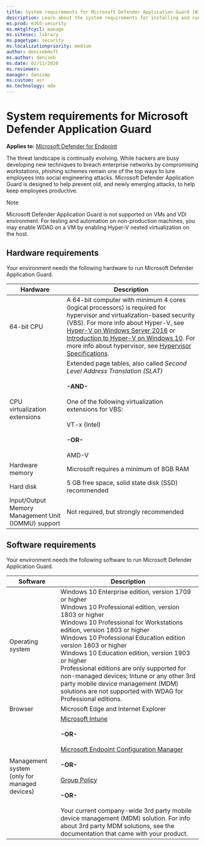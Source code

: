 ```yaml
---
title: System requirements for Microsoft Defender Application Guard (Windows 10)
description: Learn about the system requirements for installing and running Microsoft Defender Application Guard.
ms.prod: m365-security
ms.mktglfcycl: manage
ms.sitesec: library
ms.pagetype: security
ms.localizationpriority: medium
author: denisebmsft
ms.author: deniseb
ms.date: 02/11/2020
ms.reviewer: 
manager: dansimp
ms.custom: asr
ms.technology: mde
---
```


# System requirements for Microsoft Defender Application Guard

**Applies to:** [Microsoft Defender for Endpoint](https://go.microsoft.com/fwlink/p/?linkid=2069559)

The threat landscape is continually evolving. While hackers are busy developing new techniques to breach enterprise networks by compromising workstations, phishing schemes remain one of the top ways to lure employees into social engineering attacks. Microsoft Defender Application Guard is designed to help prevent old, and newly emerging attacks, to help keep employees productive.

>[!NOTE]
>Microsoft Defender Application Guard is not supported on VMs and VDI environment. For testing and automation on non-production machines, you may enable WDAG on a VM by enabling Hyper-V nested virtualization on the host.

## Hardware requirements
Your environment needs the following hardware to run Microsoft Defender Application Guard.

|Hardware|Description|
|--------|-----------|
|64-bit CPU|A 64-bit computer with minimum 4 cores (logical processors) is required for hypervisor and virtualization-based security (VBS). For more info about Hyper-V, see [Hyper-V on Windows Server 2016](/windows-server/virtualization/hyper-v/hyper-v-on-windows-server) or [Introduction to Hyper-V on Windows 10](/virtualization/hyper-v-on-windows/about/). For more info about hypervisor, see [Hypervisor Specifications](/virtualization/hyper-v-on-windows/reference/tlfs).|
|CPU virtualization extensions|Extended page tables, also called _Second Level Address Translation (SLAT)_<br><br>**-AND-**<br><br>One of the following virtualization extensions for VBS:<br><br>VT-x (Intel)<br><br>**-OR-**<br><br>AMD-V|
|Hardware memory|Microsoft requires a minimum of 8GB RAM|
|Hard disk|5 GB free space, solid state disk (SSD) recommended|
|Input/Output Memory Management Unit (IOMMU) support|Not required, but strongly recommended|

## Software requirements
Your environment needs the following software to run Microsoft Defender Application Guard.

|Software|Description|
|--------|-----------|
|Operating system|Windows 10 Enterprise edition, version 1709 or higher<br>Windows 10 Professional edition, version 1803 or higher<br>Windows 10 Professional for Workstations edition, version 1803 or higher<br>Windows 10 Professional Education edition version 1803 or higher<br>Windows 10 Education edition, version 1903 or higher<br>Professional editions are only supported for non-managed devices; Intune or any other 3rd party mobile device management (MDM) solutions are not supported with WDAG for Professional editions. |
|Browser|Microsoft Edge and Internet Explorer|
|Management system<br> (only for managed devices)|[Microsoft Intune](/intune/)<br><br>**-OR-**<br><br>[Microsoft Endpoint Configuration Manager](/configmgr/)<br><br>**-OR-**<br><br>[Group Policy](/previous-versions/windows/it-pro/windows-server-2008-R2-and-2008/cc753298(v=ws.11))<br><br>**-OR-**<br><br>Your current company-wide 3rd party mobile device management (MDM) solution. For info about 3rd party MDM solutions, see the documentation that came with your product.|